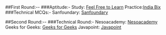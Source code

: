 ##First Round:--
  ###Aptitude:-
   Study: [Feel Free to Learn](https://www.feelfreetolearn.com/)
   Practice:[India Bix](https://www.indiabix.com/) 
 ###Technical MCQs:-
      Sanfoundary: [Sanfoundary](https://www.sanfoundry.com/)

##Second Round:--
 ###Technical Round:-
    Nesoacademy: [Nesoacademy](https://www.nesoacademy.org/)
    Geeks for Geeks: [Geeks for Geeks](https://www.geeksforgeeks.org/)
    Javapoint: [Javapoint](https://www.javatpoint.com/)
